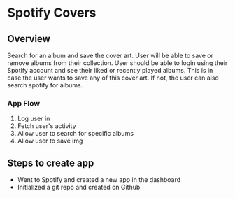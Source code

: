 # Spotify Covers

## Overview
Search for an album and save the cover art.  User will be able to save or remove albums from their collection.
User should be able to login using their Spotify account and see their liked or recently played albums.  This is in case the user wants to save any of this cover art.  If not, the user can also search spotify for albums.

### App Flow
1. Log user in
1. Fetch user's activity
1. Allow user to search for specific albums
1. Allow user to save img

## Steps to create app
- Went to Spotify and created a new app in the dashboard
- Initialized a git repo and created on Github